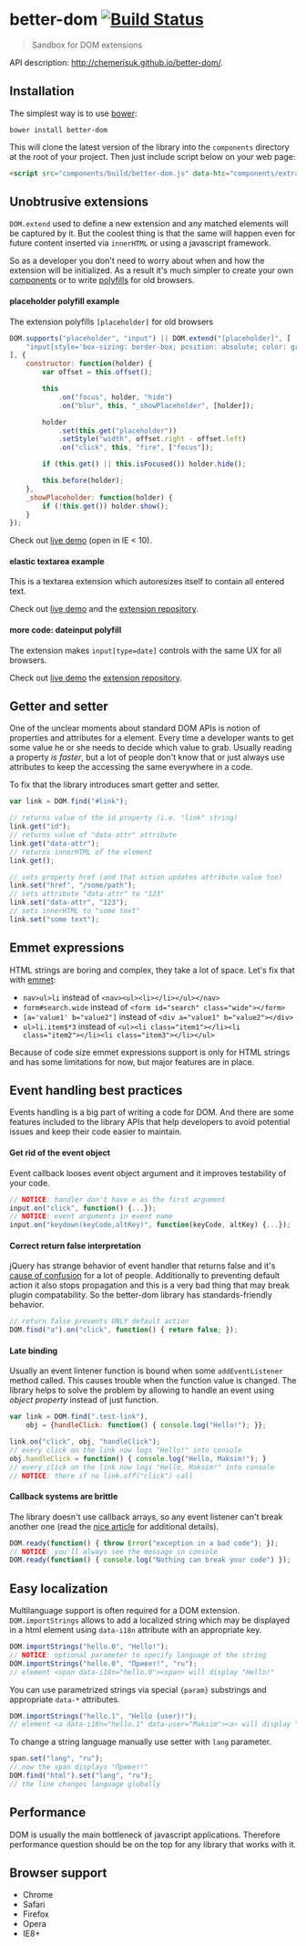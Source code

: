 better-dom [![Build Status](https://api.travis-ci.org/chemerisuk/better-dom.png?branch=master)](http://travis-ci.org/chemerisuk/better-dom)
==========
> Sandbox for DOM extensions

API description: http://chemerisuk.github.io/better-dom/.

## Installation
The simplest way is to use [bower](http://bower.io/):

    bower install better-dom

This will clone the latest version of the library into the `components` directory at the root of your project. Then just include script below on your web page:

```html
<script src="components/build/better-dom.js" data-htc="components/extra/better-dom.htc"></script>
```

## Unobtrusive extensions
`DOM.extend` used to define a new extension and any matched elements will be captured by it. But the coolest thing is that the same will happen even for future content inserted via `innerHTML` or using a javascript framework.

So as a developer you don't need to worry about when and how the extension will be initialized. As a result it's much simpler to create your own [components](#elastic-textarea-example) or to write [polyfills](#placeholder-polyfill-example) for old browsers.

#### placeholder polyfill example
The extension polyfills `[placeholder]` for old browsers
```js
DOM.supports("placeholder", "input") || DOM.extend("[placeholder]", [
    "input[style='box-sizing: border-box; position: absolute; color: graytext; background: none no-repeat 0 0; border-color: transparent']"
], {
    constructor: function(holder) {
        var offset = this.offset();

        this
            .on("focus", holder, "hide")
            .on("blur", this, "_showPlaceholder", [holder]);

        holder
            .set(this.get("placeholder"))
            .setStyle("width", offset.right - offset.left)
            .on("click", this, "fire", ["focus"]);

        if (this.get() || this.isFocused()) holder.hide();

        this.before(holder);
    },
    _showPlaceholder: function(holder) {
        if (!this.get()) holder.show();
    }
});
```
Check out [live demo](http://chemerisuk.github.io/better-placeholder-polyfill/) (open in IE < 10).

#### elastic textarea example
This is a textarea extension which autoresizes itself to contain all entered text.

Check out [live demo](http://chemerisuk.github.io/better-elastic-textarea/) and the [extension repository](https://github.com/chemerisuk/better-elastic-textarea).

#### more code: dateinput polyfill
The extension makes `input[type=date]` controls with the same UX for all browsers.

Check out [live demo](http://chemerisuk.github.io/better-dateinput-polyfill) the [extension repository](https://github.com/chemerisuk/better-dateinput-polyfill).

## Getter and setter
One of the unclear moments about standard DOM APIs is notion of properties and attributes for a element. Every time a developer wants to get some value he or she needs to decide which value to grab. Usually reading a property _is faster_, but a lot of people don't know that or just always use attributes to keep the accessing the same everywhere in a code.

To fix that the library introduces smart getter and setter.

```js
var link = DOM.find("#link");

// returns value of the id property (i.e. "link" string)
link.get("id");
// returns value of "data-attr" attribute
link.get("data-attr");
// returns innerHTML of the element
link.get();

// sets property href (and that action updates attribute value too)
link.set("href", "/some/path");
// sets attribute "data-attr" to "123"
link.set("data-attr", "123");
// sets innerHTML to "some text"
link.set("some text");
```

## Emmet expressions
HTML strings are boring and complex, they take a lot of space. Let's fix that with [emmet](http://emmet.io/):

* `nav>ul>li` instead of `<nav><ul><li></li></ul></nav>`
* `form#search.wide` instead of `<form id="search" class="wide"></form>`
* `[a='value1' b="value2"]` instead of `<div a="value1" b="value2"></div>`
* `ul>li.item$*3` instead of `<ul><li class="item1"></li><li class="item2"></li><li class="item3"></li></ul>`

Because of code size emmet expressions support is only for HTML strings and has some limitations for now, but major features are in place.

## Event handling best practices
Events handling is a big part of writing a code for DOM. And there are some features included to the library APIs that help developers to avoid potential issues and keep their code easier to maintain.

#### Get rid of the event object
Event callback looses event object argument and it improves testability of your code.

```js
// NOTICE: handler don't have e as the first argument
input.on("click", function() {...});
// NOTICE: event arguments in event name
input.on("keydown(keyCode,altKey)", function(keyCode, altKey) {...});
```

#### Correct return false interpretation
jQuery has strange behavior of event handler that returns false and it's [cause of confusion](http://fuelyourcoding.com/jquery-events-stop-misusing-return-false/) for a lot of people. Additionally to preventing default action it also stops propagation and this is a very bad thing that may break plugin compatability. So the better-dom library has standards-friendly behavior.

```js
// return false prevents ONLY default action
DOM.find("a").on("click", function() { return false; });
```

#### Late binding
Usually an event lintener function is bound when some `addEventListener` method called. This causes trouble when the function value is changed. The library helps to solve the problem by allowing to handle an event using _object property_ instead of just function.

```js
var link = DOM.find(".test-link"), 
    obj = {handleClick: function() { console.log("Hello!"); }};

link.on("click", obj, "handleClick");
// every click on the link now logs "Hello!" into console
obj.handleClick = function() { console.log("Hello, Maksim!"); }
// every click on the link now logs "Hello, Maksim!" into console
// NOTICE: there if no link.off("click") call
```

#### Callback systems are brittle
The library doesn't use callback arrays, so any event listener can't break another one (read the [nice article](http://dean.edwards.name/weblog/2009/03/callbacks-vs-events/) for additional details).

```js
DOM.ready(function() { throw Error("exception in a bad code"); });
// NOTICE: you'll always see the message in console
DOM.ready(function() { console.log("Nothing can break your code") });
```
## Easy localization
Multilanguage support is often required for a DOM extension. `DOM.importStrings` allows to add a localized string which may be displayed in a html element using `data-i18n` attribute with an appropriate key.

```js
DOM.importStrings("hello.0", "Hello!");
// NOTICE: optional parameter to specify language of the string
DOM.importStrings("hello.0", "Привет!", "ru");
// element <span data-i18n="hello.0"><span> will display "Hello!"
```
You can use parametrized strings via special `{param}` substrings and appropriate `data-*` attributes.

```js
DOM.importStrings("hello.1", "Hello {user}!");
// element <a data-i18n="hello.1" data-user="Maksim"><a> will display "Hello Maksim!"
```
To change a string language manually use setter with `lang` parameter.

```js
span.set("lang", "ru");
// now the span displays "Привет!"
DOM.find("html").set("lang", "ru");
// the line changes language globally
```

## Performance
DOM is usually the main bottleneck of javascript applications. Therefore performance question should be on the top for any library that works with it.

## Browser support
* Chrome
* Safari
* Firefox
* Opera
* IE8+
